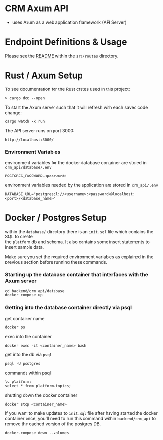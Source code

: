 # CRM Axum API

* uses Axum as a web application framework (API Server)

# Endpoint Definitions & Usage 

Please see the [README](src/routes/README.md) within the `src/routes` directory.


# Rust / Axum Setup

To see documentation for the Rust crates used in this project: 
```
> cargo doc --open
```

To start the Axum server such that it will refresh with each saved code change:
```
cargo watch -x run
```

The API server runs on port 3000: 
```
http://localhost:3000/
```

### Environment Variables 

environment variables for the docker database container are stored in `crm_api/database/.env`
```
POSTGRES_PASSWORD=<password>
```

environment variables needed by the application are stored in `crm_api/.env`
```
DATABASE_URL="postgresql://<username>:<password>@localhost:<port>/<database_name>"
```

# Docker / Postgres Setup

within the `database/` directory there is an `init.sql` file which contains the SQL to create  
the `platform` db and schema. It also contains some insert statements to insert sample data.

Make sure you set the required environment variables as explained in the previous section before running these commands.

### Starting up the database container that interfaces with the Axum server

```
cd backend/crm_api/database
docker compose up
```

### Getting into the database container directly via psql

get container name
```
docker ps
```
exec into the container 
```
docker exec -it <container_name> bash
```
get into the db via `psql`
```
psql -U postgres
```
commands within psql
```
\c platform;
select * from platform.topics;
```
shutting down the docker container 
```
docker stop <container_name>
```


If you want to make updates to `init.sql` file after having started the docker container once,
you'll need to run this command within `backend/crm_api` to remove the cached version of the 
postgres DB. 
```
docker-compose down --volumes
```

